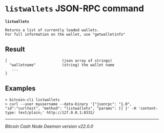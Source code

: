 `listwallets` JSON-RPC command
==============================

**`listwallets`**

```
Returns a list of currently loaded wallets.
For full information on the wallet, use "getwalletinfo"
```

Result
------

```
[                         (json array of strings)
  "walletname"            (string) the wallet name
   ...
]
```

Examples
--------

```
> bitcoin-cli listwallets
> curl --user myusername --data-binary '{"jsonrpc": "1.0", "id":"curltest", "method": "listwallets", "params": [] }' -H 'content-type: text/plain;' http://127.0.0.1:8332/
```

***

*Bitcoin Cash Node Daemon version v22.0.0*
